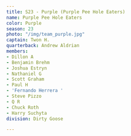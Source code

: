 ```yaml
---
title: S23 - Purple (Purple Pee Hole Eaters)
name: Purple Pee Hole Eaters
color: Purple
season: 23
photo: "/img/team_purple.jpg"
captain: Twon H.
quarterback: Andrew Aldrian
members:
- Dillon A
- Benjamin Brehm
- Joshua Estryn
- Nathaniel G
- Scott Graham
- Paul H
- 'Fernando Herrera '
- Steve Pizzo
- Q R
- Chuck Roth
- Harry Suchyta
division: Dirty Goose

---
```

